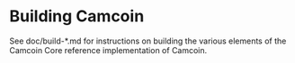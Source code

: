 Building Camcoin
================

See doc/build-*.md for instructions on building the various
elements of the Camcoin Core reference implementation of Camcoin.
